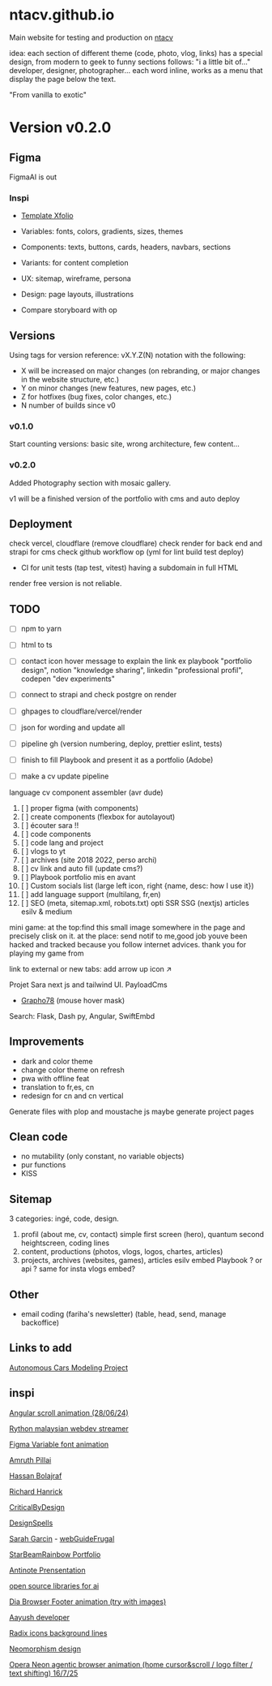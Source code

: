 # ntacv.github.io
Main website for testing and production on [ntacv](https://ntacv.github.io)

idea: each section of different theme (code, photo, vlog, links) has a special design, from modern to geek to funny
sections follows: "i a little bit of..." developer, designer, photographer...
each word inline, works as a menu that display the page below the text. 

"From vanilla to exotic"

# Version v0.2.0


## Figma

FigmaAI is out

### Inspi
- [Template Xfolio](https://www.figma.com/community/file/1191026033275812161/xfolio-portfolio-website-ui-kit)

- Variables: fonts, colors, gradients, sizes, themes
- Components: texts, buttons, cards, headers, navbars, sections
- Variants: for content completion
- UX: sitemap, wireframe, persona
- Design: page layouts, illustrations
- Compare storyboard with op

## Versions

Using tags for version reference: 
vX.Y.Z(N) notation 
with the following:

- X will be increased on major changes (on rebranding, or major changes in the website structure, etc.)
- Y on minor changes (new features, new pages, etc.)
- Z for hotfixes (bug fixes, color changes, etc.)
- N number of builds since v0

### v0.1.0
Start counting versions: basic site, wrong architecture, few content...

### v0.2.0
Added Photography section with mosaic gallery.

v1 will be a finished version of the portfolio with cms and auto deploy

## Deployment

check vercel, cloudflare (remove cloudflare)
check render for back end and strapi for cms
check github workflow op (yml for lint build test deploy)
 - CI for unit tests (tap test, vitest)
having a subdomain in full HTML

render free version is not reliable. 

## TODO 

- [ ] npm to yarn
- [ ] html to ts
- [ ] contact icon hover message to explain the link ex playbook "portfolio design", notion "knowledge sharing", linkedin "professional profil", codepen "dev experiments"
- [ ] connect to strapi and check postgre on render
- [ ] ghpages to cloudflare/vercel/render
- [ ] json for wording and update all 
- [ ] pipeline gh (version numbering, deploy, prettier eslint, tests)

- [ ] finish to fill Playbook and present it as a portfolio (Adobe)
- [ ] make a cv update pipeline

language cv component assembler (avr dude)
1. [ ] proper figma (with components)
2. [ ] create components (flexbox for autolayout)
3. [ ] écouter sara !!
4. [ ] code components
5. [ ] code lang and project
6. [ ] vlogs to yt
7. [ ] archives (site 2018 2022, perso archi)
8. [ ] cv link and auto fill (update cms?)
9. [ ] Playbook portfolio mis en avant
10. [ ] Custom socials list (large left icon, right {name, desc: how I use it})
11. [ ] add language support (multilang, fr,en)
12. [ ] SEO (meta, sitemap.xml, robots.txt) opti SSR SSG (nextjs)
articles esilv & medium

mini game: at the top:find this small image somewhere in the page and precisely clisk on it. at the place: send notif to me,good job youve been hacked and tracked because you follow internet advices. thank you for playing my game from <iP address location> 

link to external or new tabs: add arrow up icon ↗️

Projet Sara
next js and tailwind UI. PayloadCms
- [Grapho78](https://grapho78-website.vercel.app/) (mouse hover mask)

Search: Flask, Dash py, Angular, SwiftEmbd

## Improvements
- dark and color theme
- change color theme on refresh
- pwa with offline feat
- translation to fr,es, cn
- redesign for cn and cn vertical

Generate files with plop and moustache js
maybe generate project pages

## Clean code
- no mutability (only constant, no variable objects)
- pur functions
- KISS 

## Sitemap
3 categories: ingé, code, design. 
1. profil (about me, cv, contact)
    simple first screen (hero), quantum second heightscreen, coding lines
2. content, productions (photos, vlogs, logos, chartes, articles)
3. projects, archives (websites, games), articles esilv
   embed Playbook ? or api ? same for insta vlogs embed?

## Other

- email coding (fariha's newsletter) (table, head, send, manage backoffice)

## Links to add

[Autonomous Cars Modeling Project](https://github.com/ntacv/autonomous_gama_modeling)

## inspi
[Angular scroll animation (28/06/24)](https://angular.dev/)

[Rython malaysian webdev streamer](https://rython.dev/socials/)

[Figma Variable font animation](https://www.figma.com/typography/variable-fonts)

[Amruth Pillai](https://www.amruthpillai.com/)

[Hassan Bolajraf](https://hbolajraf.net/)

[Richard Hanrick](https://codewithsadee.github.io/vcard-personal-portfolio)

[CriticalByDesign](https://criticalbydesign.ch/)

[DesignSpells](https://designspells.com)

[Sarah Garcin](https://sarahgarcin.com/) - [webGuideFrugal](https://site.sarahgarcin.com/web-frugal/)

[StarBeamRainbow Portfolio](https://starbeamrainbowlabs.com/)

[Antinote Prensentation](https://antinote.io/)

[open source libraries for ai](https://dev.to/dev_kiran/top-5-open-source-tools-you-should-be-using-52g0)

[Dia Browser Footer animation (try with images)](https://www.diabrowser.com/)

[Aayush developer](https://apps.aayush.art/)

[Radix icons background lines](https://www.radix-ui.com/icons)

[Neomorphism design](https://tablbrowser.com/)

[Opera Neon agentic browser animation (home cursor&scroll / logo filter / text shifting) 16/7/25](https://www.operaneon.com/)


